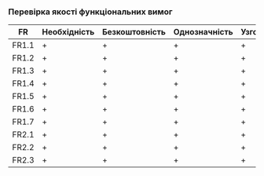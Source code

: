 ### Перевірка якості функціональних вимог
| FR | Необхідність | Безкоштовність	 |Однозначність |Узгодженість |Завершеність |Атомарність	 |Здійсненність |Відстежуваність |Перевіряємість|
| --- | ---- |---- |---- |---- |---- |---- |---- |---- |---- |
| FR1.1|+       |+       |+       |+       |+       |+       |+       |+       |+       |
| FR1.2|+       |+       |+       |+       |+       |+       |+       |+       |+       |
| FR1.3|+       |+       |+       |+       |+       |+       |+       |+       |+       |
| FR1.4|+       |+       |+       |+       |+       |+       |+       |+       |+       |
| FR1.5|+       |+       |+       |+       |+       |+       |+       |+       |+       |
| FR1.6|+       |+       |+       |+       |+       |+       |+       |+       |+       |
| FR1.7|+       |+       |+       |+       |+       |+       |+       |+       |+       |
| FR2.1|+       |+       |+       |+       |+       |+       |+       |+       |+       |
| FR2.2|+       |+       |+       |+       |+       |+       |+       |+       |+       |
| FR2.3|+       |+       |+       |+       |+       |+       |+       |+       |+       |
